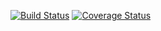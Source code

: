 [![Build Status](https://app.travis-ci.com/JinweiZhu/swe1-app.svg?branch=main)](https://app.travis-ci.com/JinweiZhu/swe1-app)
[![Coverage Status](https://coveralls.io/repos/github/JinweiZhu/swe1-app/badge.svg?branch=main)](https://coveralls.io/github/JinweiZhu/swe1-app?branch=main)
